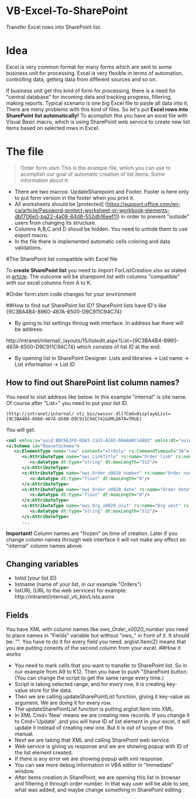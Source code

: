# VB-Excel-To-SharePoint
Transfer Excel rows into SharePoint list.
# Idea
Excel is very common format for many forms which are sent to some business unit for processing.
Excel is very flexible in terms of automation, controlling data, getting data from different sources and so on.

If business unit get this kind of form for processing, there is a need for "central database" for incoming data and tracking progress, filtering, making reports. Typical scenario is one big Excel file to paste all data into it. There are meny problems with this kind of files.
So let's put **Excel rows into SharePoint list automatically!**
To acomplish this you have an excel file with Visual Basic macro, which is using SharePoint web service to create new list items based on selected rows in Excel.

# The file
>Order form.xlsm
This is the example file, which you can use to acomplish our goal of automatic creation of list items.
Some information about it:
* There are two macros: UpdateSharepoint and Footer. Footer is here only to put form version in the footer when you print it.
* All worksheets should be [protected] (https://support.office.com/en-ca/article/Password-protect-worksheet-or-workbook-elements-dbf706e0-ba22-4a08-84d8-552db16eef11) in order to prevent "outside" users from changing its structure.
* Columns A,B,C and D shoud be hidden. You need to unhide them to use export macro.
* In the file there is implemented automatic cells coloring and data validations.

#The SharePoint list compatible with Excel file

To **create SharePoint list** you need to import ForListCreation.xlsx as stated in [article](https://support.office.com/en-ca/article/Create-a-list-based-on-a-spreadsheet-380cfeb5-6e14-438e-988a-c2b9bea574fa). The outcome will be sharepoint list with columns "compatible" with our excel columns from A to K.

#Order form.xlsm code changes for your environment

##How to find out SharePoint list ID?
SharePoint lists have ID's like {9C3BA4B4-8960-467A-8500-D9C911C94C74}

* By going to list settings throug web interface. In address bar there will be address:

http://intranet/internal/_layouts/15/listedit.aspx?List={9C3BA4B4-8960-467A-8500-D9C911C94C74}
which consists of list ID at the end.

* By opening list in SharePoint Designer. Lists and libraries -> List name -> List information -> List ID

## How to find out SharePoint list column names?
You need to visit address like below. In this example "internal" is site name. Of course after "List=" you need to put your list ID.

```
(http://intranet/internal/_vti_bin/owssvr.dll?Cmd=Display&List={9C3BA4B4-8960-467A-8500-D9C911C94C74}&XMLDATA=TRUE)
```

You will get:
```xml
<xml xmlns:s="uuid:BDC6E3F0-6DA3-11d1-A2A3-00AA00C14882" xmlns:dt="uuid:C2F41010-65B3-11d1-A29F-00AA00C14882" xmlns:rs="urn:schemas-microsoft-com:rowset" xmlns:z="#RowsetSchema">
<s:Schema id="RowsetSchema">
   <s:ElementType name="row" content="eltOnly" rs:CommandTimeout="30">
      <s:AttributeType name="ows_LinkTitle" rs:name="Order link" rs:number="1">
         <s:datatype dt:type="string" dt:maxLength="512"/>
      </s:AttributeType>
      <s:AttributeType name="ows_Order_x0020_number" rs:name="Order number" rs:number="2">
         <s:datatype dt:type="float" dt:maxLength="8"/>
      </s:AttributeType>
      <s:AttributeType name="ows_Order_x0020_date" rs:name="Order date" rs:number="3">
         <s:datatype dt:type="float" dt:maxLength="8"/>
      </s:AttributeType>
      <s:AttributeType name="ows_Org_x0020_unit" rs:name="Org unit" rs:number="4">
         <s:datatype dt:type="string" dt:maxLength="512"/>
      </s:AttributeType>
	  ...
```
**Important!** Column names are "frozen" on time of creation. Later if you change column names through web interface it will not make any effect on "internal" column names above.

## Changing variables
* listid (your list ID)
* listname (name of your list, in our example "Orders")
* listURL (URL to the web services) for example: http://intranet/internal/_vti_bin/Lists.asmx
## Fields
You have XML with column names like *ows_Order_x0020_number* you need to place names in "Fields" variable but without "ows_" in front of it. It should be: "<Field Name='Order_x0020_number'>". 
You have to do it for every field you need.
arglist.Item(2) means that you are putting conents of the second column from your excel.
##How it works
- You need to mark cells that you want to transfer to SharePoint list. So in our example from A9 to K12. Then you have to push "SharePoint button. (You can change the script to get the same range every time.)
- Script is taking selected range, and for every row, it is creating key-value store for the data.
- Then we are calling updateSharePointList function, giving it key-value as argument. We are doing it for every row.
- The updateSharePointList function is putting arglist.Item into XML.
- In XML Cmd='New' means we are creating new records. If you change it to Cmd='Update' ,and you will have ID of list element in your excel, it will update it instead of creating new one. But it is out of scope of this manual.
- Next we are taking that XML and calling SharePoint web service.
- Web service is giving us response and we are showing popup with ID of the list element created.
- If there is any error we are showing popup with xml response.
- You can see more debug information in VBA editor in "Immediate" window.
- After items creation in SharePoint, we are opening this list in browser and filtering it through order number. In that way user will be able to see, what was added, and maybe change something in SharePoint editing.
